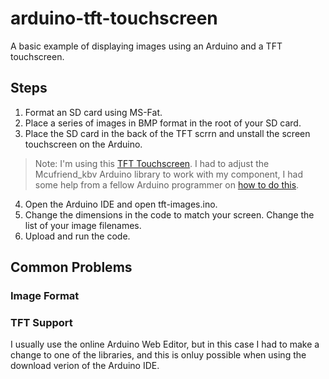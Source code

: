 # arduino-tft-touchscreen
A basic example of displaying images using an Arduino and a TFT touchscreen.

## Steps

1. Format an SD card using MS-Fat.
2. Place a series of images in BMP format in the root of your SD card.
3. Place the SD card in the back of the TFT scrrn and unstall the screen touchscreen on the Arduino.

> Note: I'm using this [TFT Touchscreen](https://www.aliexpress.com/item/1874979237.html?spm=a2g0s.9042311.0.0.27424c4dE69kwA). I had to adjust the Mcufriend_kbv Arduino library to work with my component, I had some help from a fellow Arduino programmer on [how to do this](https://forum.arduino.cc/index.php?topic=714629.msg4801325#msg4801325).

4. Open the Arduino IDE and open tft-images.ino.
5. Change the dimensions in the code to match your screen. Change the list of your image filenames.
6. Upload and run the code.

## Common Problems

### Image Format

### TFT Support

I usually use the online Arduino Web Editor, but in this case I had to make a change to one of the libraries, and this is onluy possible when using the download verion of the Arduino IDE.
